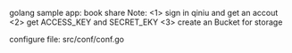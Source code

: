 golang sample app: book share
Note: 
<1> sign in qiniu and get an accout
<2> get ACCESS_KEY and SECRET_EKY 
<3> create an Bucket for storage

configure file: src/conf/conf.go

